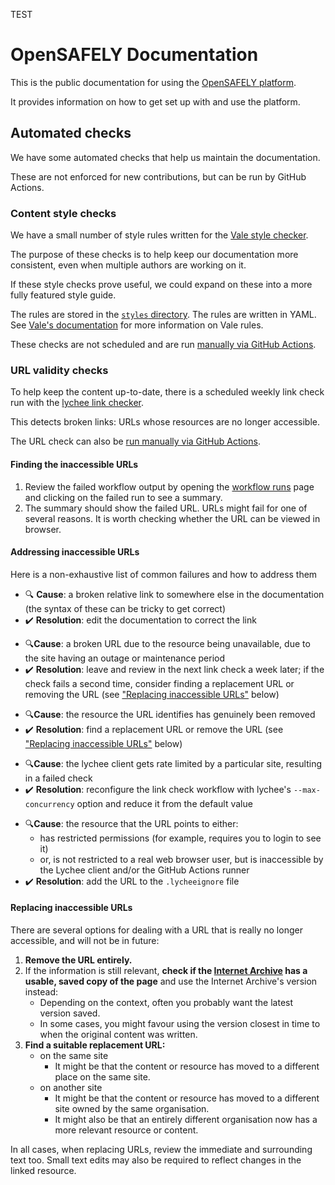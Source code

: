 TEST
# OpenSAFELY Documentation

This is the public documentation for using the [OpenSAFELY platform](https://www.opensafely.org/).

It provides information on how to get set up with and use the platform.

## Automated checks

We have some automated checks that help us maintain the documentation.

These are not enforced for new contributions,
but can be run by GitHub Actions.

### Content style checks

We have a small number of style rules written for the [Vale style checker](https://github.com/errata-ai/vale).

The purpose of these checks is to help keep our documentation more consistent,
even when multiple authors are working on it.

If these style checks prove useful,
we could expand on these into a more fully featured style guide.

The rules are stored in the [`styles` directory](styles/).
The rules are written in YAML.
See [Vale's documentation](https://vale.sh/docs/) for more information on Vale rules.

These checks are not scheduled
and are run [manually via GitHub Actions](https://github.com/opensafely/documentation/actions/workflows/check_vale.yml).

### URL validity checks

To help keep the content up-to-date,
there is a scheduled weekly link check
run with the [lychee link checker](https://github.com/lycheeverse/lychee/).

This detects broken links:
URLs whose resources are no longer accessible.

The URL check can also be [run manually via GitHub Actions](https://github.com/opensafely/documentation/actions/workflows/check_links.yml).

#### Finding the inaccessible URLs

1. Review the failed workflow output by opening the [workflow runs](https://github.com/opensafely/documentation/actions/workflows/check_links.yml) page
   and clicking on the failed run to see a summary.
1. The summary should show the failed URL.
   URLs might fail for one of several reasons.
   It is worth checking whether the URL can be viewed in browser.

#### Addressing inaccessible URLs

Here is a non-exhaustive list of common failures
and how to address them

* :mag: **Cause**: a broken relative link to somewhere else in the documentation
  (the syntax of these can be tricky to get correct)
* :heavy_check_mark: **Resolution**: edit the documentation to correct the link
<!-- -->
* :mag:**Cause**: a broken URL due to the resource being unavailable,
  due to the site having an outage or maintenance period
* :heavy_check_mark: **Resolution**: leave and review in the next link check a week later;
  if the check fails a second time,
  consider finding a replacement URL or removing the URL
  (see ["Replacing inaccessible URLs"](#replacing-inaccessible-urls) below)
<!-- -->
* :mag:**Cause**: the resource the URL identifies has genuinely been removed
* :heavy_check_mark: **Resolution**: find a replacement URL or remove the URL
  (see ["Replacing inaccessible URLs"](#replacing-inaccessible-urls) below)
<!-- -->
* :mag:**Cause**: the lychee client gets rate limited by a particular site,
  resulting in a failed check
* :heavy_check_mark: **Resolution**: reconfigure the link check workflow with lychee's `--max-concurrency` option
  and reduce it from the default value
<!-- -->
* :mag:**Cause**: the resource that the URL points to either:
  * has restricted permissions
    (for example, requires you to login to see it)
  * or, is not restricted to a real web browser user,
    but is inaccessible by the Lychee client and/or the GitHub Actions runner
* :heavy_check_mark: **Resolution**: add the URL to the `.lycheeignore` file

#### Replacing inaccessible URLs

There are several options for dealing with a URL that is really no longer accessible,
and will not be in future:

1. **Remove the URL entirely.**
1. If the information is still relevant,
   **check if the [Internet Archive](https://web.archive.org) has a usable, saved copy of the page**
   and use the Internet Archive's version instead:
   * Depending on the context,
     often you probably want the latest version saved.
   * In some cases,
     you might favour using the version closest in time to when the original content was written.
1. **Find a suitable replacement URL:**
   * on the same site
     * It might be that the content or resource has moved to a different place on the same site.
   * on another site
     * It might be that the content or resource has moved to a different site owned by the same organisation.
     * It might also be that an entirely different organisation now has a more relevant resource or content.

In all cases,
when replacing URLs,
review the immediate and surrounding text too.
Small text edits may also be required to reflect changes in the linked resource.
